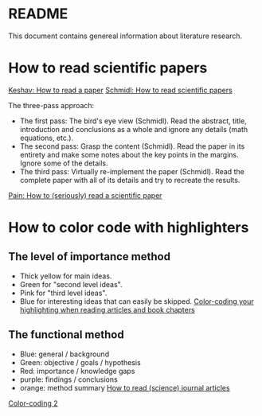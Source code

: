 # README

This document contains genereal information about literature research.

# How to read scientific papers

[Keshav: How to read a paper](https://www.albany.edu/spatial/training/3-How%20to%20read%20a%20paper.pdf)
[Schmidl: How to read scientific papers](https://towardsdatascience.com/how-to-read-scientific-papers-df3afd454179)  

The three-pass approach:  
* The first pass: The bird's eye view (Schmidl).
Read the abstract, title, introduction and conclusions as a whole and ignore any details (math equations, etc.).
* The second pass: Grasp the content (Schmidl).
Read the paper in its entirety and make some notes about the key points in the margins. Ignore some of the details.
* The third pass: Virtually re-implement the paper (Schmidl).
Read the complete paper with all of its details and try to recreate the results.

[Pain: How to (seriously) read a scientific paper](https://www.sciencemag.org/careers/2016/03/how-seriously-read-scientific-paper)  

# How to color code with highlighters

## The level of importance method
* Thick yellow for main ideas.
* Green for "second level ideas".
* Pink for "third level ideas".
* Blue for interesting ideas that can easily be skipped.
[Color-coding your highlighting when reading articles and book chapters](http://www.raulpacheco.org/2015/10/color-coding-your-highlighting-when-reading-articles-and-book-chapters/)  

## The functional method
* Blue: general / background
* Green: objective / goals / hypothesis
* Red: importance / knowledge gaps
* purple: findings / conclusions
* orange: method summary
[How to read (science) journal articles](https://caffeinatedconfidence.com/2015/10/15/how-to-read-science-journal-articles/)

[Color-coding 2](https://medium.goodnotes.com/three-pitfalls-to-avoid-when-studying-with-a-highlighter-2aa345e1e6eb)
